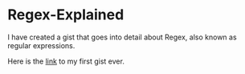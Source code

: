# Regex-Explained
I have created a gist that goes into detail about Regex, also known as regular expressions.

Here is the [link](https://gist.github.com/trivera777/e0941efde1c94f6646af18b6f2179c1c) to my first gist ever.

